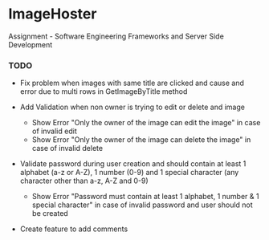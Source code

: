 # ImageHoster
Assignment - Software Engineering Frameworks and Server Side Development

### TODO
  - Fix problem when images with same title are clicked and cause and error due to multi rows in GetImageByTitle method 
  
  - Add Validation when non owner is trying to edit or delete and image
    - Show Error "Only the owner of the image can edit the image" in case of invalid edit
    - Show Error "Only the owner of the image can delete the image" in case of invalid delete
   
  - Validate password during user creation and should contain at least 1 alphabet (a-z or A-Z), 1 number (0-9) and 1 special character (any character other than a-z, A-Z and 0-9)
    - Show Error "Password must contain at least 1 alphabet, 1 number & 1 special character" in case of invalid password and user should not be created

  - Create feature to add comments 
